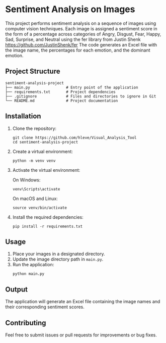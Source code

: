 # Sentiment Analysis on Images

This project performs sentiment analysis on a sequence of images using computer vision techniques. Each image is assigned a sentiment score in the form of a percentage across categories of Angry, Disgust, Fear, Happy, Sad, Surprise, and Neutral using the fer library from Justin Shenk https://github.com/JustinShenk/fer
The code generates an Excel file with the image name, the percentages for each emotion, and the dominant emotion.

## Project Structure

```
sentiment-analysis-project
├── main.py                # Entry point of the application
├── requirements.txt       # Project dependencies
├── .gitignore             # Files and directories to ignore in Git
└── README.md              # Project documentation
```

## Installation

1. Clone the repository:
   ```
   git clone https://github.com/hleve/Visual_Analysis_Tool
   cd sentiment-analysis-project
   ```

2. Create a virtual environment:
   ```
   python -m venv venv
   ```

3. Activate the virtual environment:

   On Windows:
   ```
   venv\Scripts\activate
   ```

   On macOS and Linux:
   ```
   source venv/bin/activate
   ```

4. Install the required dependencies:
   ```
   pip install -r requirements.txt
   ```


## Usage

1. Place your images in a designated directory.
2. Update the image directory path in `main.py`.
3. Run the application:
   ```
   python main.py
   ```

## Output

The application will generate an Excel file containing the image names and their corresponding sentiment scores.

## Contributing

Feel free to submit issues or pull requests for improvements or bug fixes.
